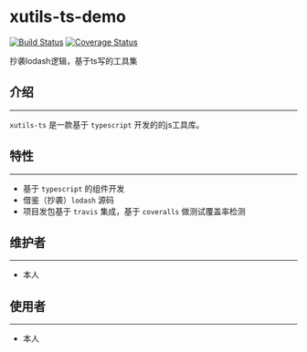 # xutils-ts-demo

[![Build Status](https://www.travis-ci.org/linwens/xutils-ts-demo.svg?branch=master)](https://www.travis-ci.org/linwens/xutils-ts-demo) [![Coverage Status](https://coveralls.io/repos/github/linwens/xutils-ts-demo/badge.svg?branch=master)](https://coveralls.io/github/linwens/xutils-ts-demo?branch=master)


抄袭lodash逻辑，基于ts写的工具集
## 介绍
----

`xutils-ts` 是一款基于 `typescript` 开发的的js工具库。

## 特性
----

- 基于 `typescript` 的组件开发
- 借鉴（抄袭）`lodash` 源码
- 项目发包基于 `travis` 集成，基于 `coveralls` 做测试覆盖率检测

## 维护者
----
- 本人


## 使用者
----
- 本人